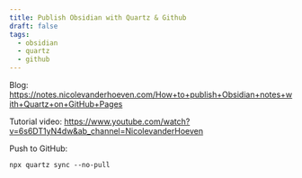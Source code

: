 ```yaml
---
title: Publish Obsidian with Quartz & Github
draft: false
tags:
  - obsidian
  - quartz
  - github
---
```

Blog:
https://notes.nicolevanderhoeven.com/How+to+publish+Obsidian+notes+with+Quartz+on+GitHub+Pages

Tutorial video:
https://www.youtube.com/watch?v=6s6DT1yN4dw&ab_channel=NicolevanderHoeven


Push to GitHub:
```
npx quartz sync --no-pull
```

